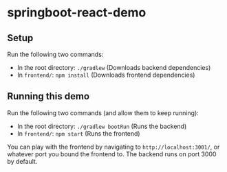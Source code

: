 # springboot-react-demo

## Setup

Run the following two commands:
  * In the root directory: `./gradlew` (Downloads backend dependencies)
  * In `frontend/`: `npm install` (Downloads frontend dependencies)

## Running this demo

Run the following two commands (and allow them to keep running):
  * In the root directory: `./gradlew bootRun` (Runs the backend)
  * In `frontend/`: `npm start` (Runs the frontend)

You can play with the frontend by navigating to `http://localhost:3001/`, or whatever port you bound the frontend to. The backend runs on port 3000 by default.